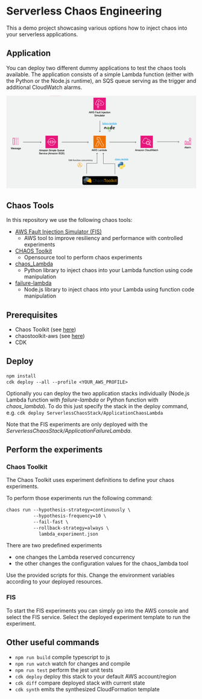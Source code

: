 # Serverless Chaos Engineering

This a demo project showcasing various options how to inject chaos into your serverless applications.

## Application

You can deploy two different dummy applications to test the chaos tools available.
The application consists of a simple Lambda function (either with the Python or the Node.js runtime), an SQS queue serving as the trigger and additional CloudWatch alarms.

![Dummy application and the various methods to inject chaos.](assets/demo_use_case.png)

## Chaos Tools

In this repository we use the following chaos tools:

- [AWS Fault Injection Simulator (FIS)](https://aws.amazon.com/fis/)
  - AWS tool to improve resiliency and performance with controlled experiments
- [CHAOS Toolkit](https://chaostoolkit.org/)
  - Opensource tool to perform chaos experiments
- [chaos_Lambda](https://github.com/adhorn/aws-lambda-chaos-injection)
  - Python library to inject chaos into your Lambda function using code manipulation
- [failure-lambda](https://github.com/gunnargrosch/failure-lambda)
  - Node.js library to inject chaos into your Lambda using function code manipulation

## Prerequisites

- Chaos Toolkit (see [here](https://chaostoolkit.org/reference/usage/install/))
- chaostoolkit-aws (see [here](https://chaostoolkit.org/drivers/aws/#install))
- CDK

## Deploy 

```
npm install
cdk deploy --all --profile <YOUR_AWS_PROFILE>
```

Optionally you can deploy the two application stacks individually (Node.js Lambda function with *failure-lambda* or Python function with *chaos_lambda*).
To do this just specify the stack in the deploy command, e.g. `cdk deploy ServerlessChaosStack/ApplicationChaosLambda`

Note that the FIS experiments are only deployed with the *ServerlessChaosStack/ApplicationFailureLambda*.

## Perform the experiments

### Chaos Toolkit

The Chaos Toolkit uses experiment definitions to define your chaos experiments.

To perform those experiments run the following command:
```
chaos run --hypothesis-strategy=continuously \
          --hypothesis-frequency=10 \
          --fail-fast \
          --rollback-strategy=always \
            lambda_experiment.json
```

There are two predefined experiments 
- one changes the Lambda reserved concurrency 
- the other changes the configuration values for the chaos_lambda tool 

Use the provided scripts for this. Change the environment variables according to your deployed resources.

### FIS

To start the FIS experiments you can simply go into the AWS console and select the FIS service.
Select the deployed experiment template to run the experiment.


## Other useful commands

* `npm run build`   compile typescript to js
* `npm run watch`   watch for changes and compile
* `npm run test`    perform the jest unit tests
* `cdk deploy`      deploy this stack to your default AWS account/region
* `cdk diff`        compare deployed stack with current state
* `cdk synth`       emits the synthesized CloudFormation template